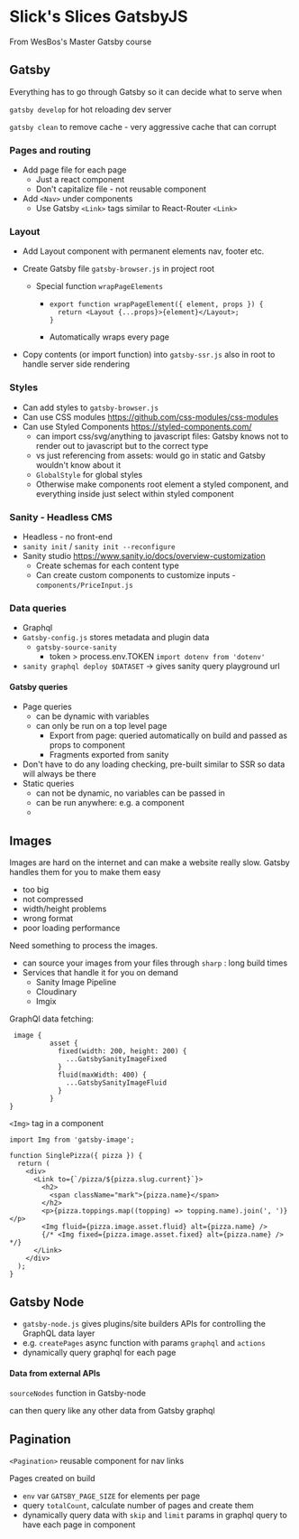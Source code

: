 # Slick's Slices GatsbyJS

From WesBos's Master Gatsby course



## Gatsby

Everything has to go through Gatsby so it can decide what to serve when

`gatsby develop` for hot reloading dev server

`gatsby clean` to remove cache - very aggressive cache that can corrupt



### Pages and routing

- Add page file for each page
  - Just a react component
  - Don't capitalize file - not reusable component
- Add `<Nav>` under components
  - Use Gatsby `<Link>` tags similar to React-Router `<Link>`

### Layout

- Add Layout component with permanent elements nav, footer etc.

- Create Gatsby file `gatsby-browser.js` in project root

  - Special function `wrapPageElements`

    - ```react
      export function wrapPageElement({ element, props }) {            
      	return <Layout {...props}>{element}</Layout>;             
      }    
      ```

    - Automatically wraps every page

- Copy contents (or import function) into `gatsby-ssr.js` also in root to handle server side rendering

### Styles

- Can add styles to `gatsby-browser.js`
- Can use CSS modules https://github.com/css-modules/css-modules
- Can use Styled Components https://styled-components.com/
  - can import css/svg/anything to javascript files: Gatsby knows not to render out to javascript but to the correct type
  - vs just referencing from assets: would go in static and Gatsby wouldn't know about it
  - `GlobalStyle` for global styles
  - Otherwise make components root element a styled component, and everything inside just select within styled component

### Sanity - Headless CMS

- Headless - no front-end
- `sanity init` / `sanity init --reconfigure`
- Sanity studio https://www.sanity.io/docs/overview-customization
  - Create schemas for each content type
  - Can create custom components to customize inputs - `components/PriceInput.js`

### Data queries

- Graphql
- `Gatsby-config.js`  stores metadata and plugin data
  - `gatsby-source-sanity`
    - token > process.env.TOKEN `import dotenv from 'dotenv'`
- `sanity graphql deploy $DATASET`  -> gives sanity query playground url



#### Gatsby queries

- Page queries
  - can be dynamic with variables
  - can only be run on a top level page
    - Export from page: queried automatically on build and passed as props to component
    - Fragments exported from sanity
- Don't have to do any loading checking, pre-built similar to SSR so data will always be there
- Static queries
  - can not be dynamic, no variables can be passed in
  - can be run anywhere: e.g. a component
  - 

## Images

Images are hard on the internet and can make a website really slow. Gatsby handles them for you to make them easy

- too big
- not compressed
- width/height problems
- wrong format
- poor loading performance



Need something to process the images.

- can source your images from your files through `sharp` : long build times
- Services that handle it for you on demand
  - Sanity Image Pipeline
  - Cloudinary
  - Imgix

GraphQl data fetching:

```ql
 image {
          asset {
            fixed(width: 200, height: 200) {
              ...GatsbySanityImageFixed
            }
            fluid(maxWidth: 400) {
              ...GatsbySanityImageFluid
            }
          }
}
```

`<Img>` tag in a component

```react
import Img from 'gatsby-image';

function SinglePizza({ pizza }) {
  return (
    <div>
      <Link to={`/pizza/${pizza.slug.current}`}>
        <h2>
          <span className="mark">{pizza.name}</span>
        </h2>
        <p>{pizza.toppings.map((topping) => topping.name).join(', ')}</p>
        <Img fluid={pizza.image.asset.fluid} alt={pizza.name} />
        {/* <Img fixed={pizza.image.asset.fixed} alt={pizza.name} /> */}
      </Link>
    </div>
  );
}
```

## Gatsby Node

- `gatsby-node.js` gives plugins/site builders APIs for controlling the GraphQL data layer
- e.g. `createPages` async function with params `graphql` and `actions`
- dynamically query graphql for each page

#### Data from external APIs

`sourceNodes` function in Gatsby-node

can then query like any other data from Gatsby graphql

## Pagination

`<Pagination>` reusable component for nav links

Pages created on build

- `env` var `GATSBY_PAGE_SIZE` for elements per page
- query `totalCount`, calculate number of pages and create them
- dynamically query data with `skip` and `limit` params in graphql query to have each page in component

